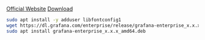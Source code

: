 [Official Website](https://grafana.com/grafana/)
[Download](https://grafana.com/grafana/download)

```bash
sudo apt install -y adduser libfontconfig1
wget https://dl.grafana.com/enterprise/release/grafana-enterprise_x.x.x_amd64.deb
sudo apt install grafana-enterprise_x.x.x_amd64.deb
```
